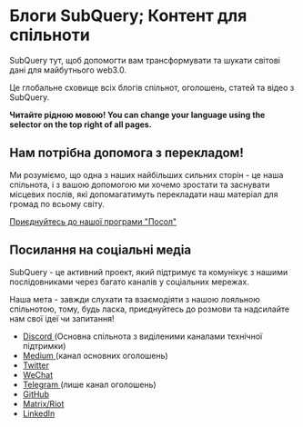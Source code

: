 # Блоги SubQuery; Контент для спільноти

SubQuery тут, щоб допомогти вам трансформувати та шукати світові дані для майбутнього web3.0.

Це глобальне сховище всіх блогів спільнот, оголошень, статей та відео з SubQuery.

**Читайте рідною мовою! You can change your language using the selector on the top right of all pages.**

## Нам потрібна допомога з перекладом!

Ми розуміємо, що одна з наших найбільших сильних сторін - це наша спільнота, і з вашою допомогою ми хочемо зростати та заснувати місцевих послів, які допомагатимуть перекладати наш матеріал для громад по всьому світу.

[Приєднуйтесь до нашої програми "Посол"](https://doc.subquery.network/miscellaneous/ambassadors.html)

## Посилання на соціальні медіа

SubQuery - це активний проект, який підтримує та комунікує з нашими послідовниками через багато каналів у соціальних мережах.

Наша мета - завжди слухати та взаємодіяти з нашою лояльною спільнотою, тому, будь ласка, приєднуйтесь до розмови та надсилайте нам свої ідеї чи запитання!

- [ Discord ](https://discord.com/invite/78zg8aBSMG) (Основна спільнота з виділеними каналами технічної підтримки)
- [Medium ](https://subquery.medium.com) (канал основних оголошень)
- [Twitter](https://twitter.com/subquerynetwork)
- [WeChat]()
- [ Telegram ](https://t.me/subquerynetwork) (лише канал оголошень)
- [GitHub](https://github.com/SubQuery/subql)
- [Matrix/Riot](https://matrix.to/#/#subquery:matrix.org)
- [LinkedIn](https://www.linkedin.com/company/subquery)
